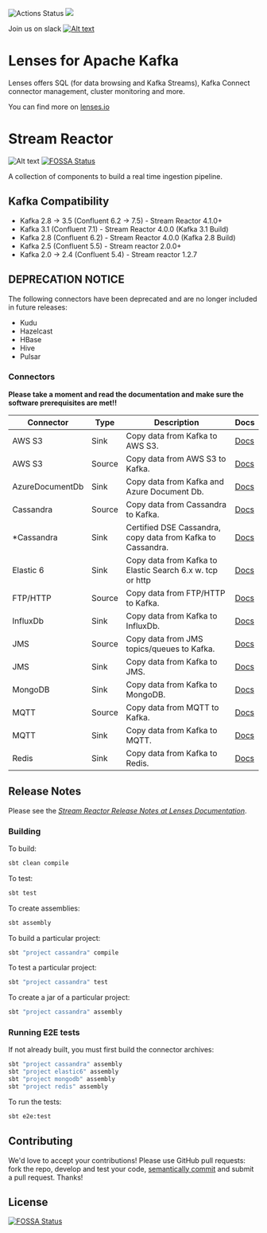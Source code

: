 ![Actions Status](https://github.com/lensesio/stream-reactor/actions/workflows/build.yml/badge.svg)
[<img src="https://img.shields.io/badge/docs--orange.svg?"/>](https://docs.lenses.io/connectors/)

Join us on slack [![Alt text](images/slack.jpeg)](https://launchpass.com/lensesio)

# Lenses for Apache Kafka

Lenses offers SQL (for data browsing and Kafka Streams), Kafka Connect connector management, cluster monitoring and
more.

You can find more on [lenses.io](http://www.lenses.io)

# Stream Reactor

![Alt text](images/streamreactor-logo.png)
[![FOSSA Status](https://app.fossa.com/api/projects/git%2Bgithub.com%2Flensesio%2Fstream-reactor.svg?type=shield)](https://app.fossa.com/projects/git%2Bgithub.com%2Flensesio%2Fstream-reactor?ref=badge_shield)

A collection of components to build a real time ingestion pipeline.

## Kafka Compatibility

* Kafka 2.8 -> 3.5 (Confluent 6.2 -> 7.5) - Stream Reactor 4.1.0+
* Kafka 3.1 (Confluent 7.1) - Stream Reactor 4.0.0 (Kafka 3.1 Build)
* Kafka 2.8 (Confluent 6.2) - Stream Reactor 4.0.0 (Kafka 2.8 Build)
* Kafka 2.5 (Confluent 5.5) - Stream reactor 2.0.0+
* Kafka 2.0 -> 2.4 (Confluent 5.4) - Stream reactor 1.2.7

## DEPRECATION NOTICE

The following connectors have been deprecated and are no longer included in future releases:

* Kudu
* Hazelcast
* HBase
* Hive
* Pulsar

### Connectors

**Please take a moment and read the documentation and make sure the software prerequisites are met!!**

| Connector       | Type   | Description                                                 | Docs                                                                                                 |
|-----------------|--------|-------------------------------------------------------------|------------------------------------------------------------------------------------------------------|
| AWS S3          | Sink   | Copy data from Kafka to AWS S3.                             | [Docs](https://docs.lenses.io/5.2/connectors/sinks/s3sinkconnector/)                                 |
| AWS S3          | Source | Copy data from AWS S3 to Kafka.                             | [Docs](https://docs.lenses.io/5.2/connectors/sources/s3sourceconnector/)                             |
| AzureDocumentDb | Sink   | Copy data from Kafka and Azure Document Db.                 | [Docs](https://docs.lenses.io/connectors/sink/azuredocdb.html)                                       |
| Cassandra       | Source | Copy data from Cassandra to Kafka.                          | [Docs](https://docs.lenses.io/connectors/source/cassandra.html)                                      |
| *Cassandra      | Sink   | Certified DSE Cassandra, copy data from Kafka to Cassandra. | [Docs](https://docs.lenses.io/connectors/sink/cassandra.html)                                        |
| Elastic 6       | Sink   | Copy data from Kafka to Elastic Search 6.x w. tcp or http   | [Docs](https://docs.lenses.io/connectors/sink/elastic6.html)                                         |
| FTP/HTTP        | Source | Copy data from FTP/HTTP to Kafka.                           | [Docs](https://docs.lenses.io/5.2/connectors/sources/ftpsourceconnector/)                            |
| InfluxDb        | Sink   | Copy data from Kafka to InfluxDb.                           | [Docs](https://docs.lenses.io/4.0/integrations/connectors/stream-reactor/sinks/influxsinkconnector/) |
| JMS             | Source | Copy data from JMS topics/queues to Kafka.                  | [Docs](https://docs.lenses.io/connectors/source/jms.html)                                            |
| JMS             | Sink   | Copy data from Kafka to JMS.                                | [Docs](https://docs.lenses.io/connectors/sink/jms.html)                                              |
| MongoDB         | Sink   | Copy data from Kafka to MongoDB.                            | [Docs](https://docs.lenses.io/connectors/sink/mongo.html)                                            |
| MQTT            | Source | Copy data from MQTT to Kafka.                               | [Docs](https://docs.lenses.io/connectors/source/mqtt.html)                                           |
| MQTT            | Sink   | Copy data from Kafka to MQTT.                               | [Docs](https://docs.lenses.io/connectors/sink/mqtt.html)                                             |
| Redis           | Sink   | Copy data from Kafka to Redis.                              | [Docs](https://docs.lenses.io/connectors/sink/redis.html)                                            |

## Release Notes

Please see the
*[Stream Reactor Release Notes at Lenses Documentation](https://docs.lenses.io/4.3/integrations/connectors/sr-release-notes/)*.

### Building

To build:

```bash
sbt clean compile
```

To test:

```bash
sbt test
```

To create assemblies:

```bash
sbt assembly
```

To build a particular project:

```bash
sbt "project cassandra" compile
```

To test a particular project:

```bash
sbt "project cassandra" test
```

To create a jar of a particular project:

```bash
sbt "project cassandra" assembly
```

### Running E2E tests

If not already built, you must first build the connector archives:

```bash
sbt "project cassandra" assembly
sbt "project elastic6" assembly 
sbt "project mongodb" assembly
sbt "project redis" assembly
```

To run the tests:

```bash
sbt e2e:test
```

## Contributing

We'd love to accept your contributions! Please use GitHub pull requests: fork the repo, develop and test your code,
[semantically commit](http://karma-runner.github.io/1.0/dev/git-commit-msg.html) and submit a pull request. Thanks!

## License

[![FOSSA Status](https://app.fossa.com/api/projects/git%2Bgithub.com%2Flensesio%2Fstream-reactor.svg?type=large)](https://app.fossa.com/projects/git%2Bgithub.com%2Flensesio%2Fstream-reactor?ref=badge_large)

